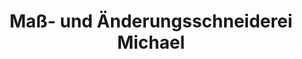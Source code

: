 ---
title: "Maß- und Änderungsschneiderei Michael"
url: /wien/mass-und-aenderungsschneiderei-michael/
shop: Schneiderei
---